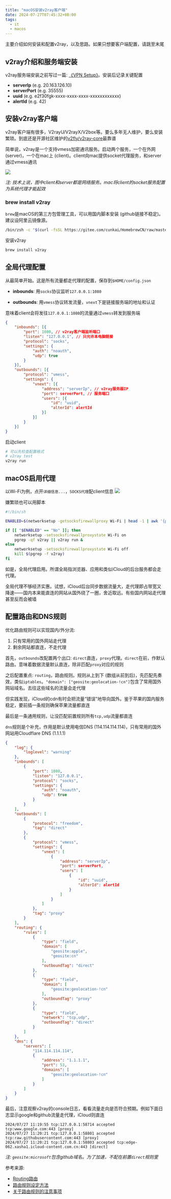 ```yaml
---
title: "macOS安装v2ray客户端"
date: 2024-07-27T07:45:32+08:00
tags:
  - it
  - macos
---
```


主要介绍如何安装和配置v2ray，以及思路。如果只想要客户端配置，请跳至末尾

## v2ray介绍和服务端安装

v2ray服务端安装之前写过一篇: [《VPN Setup》](../vpnsetup)。安装后记录关键配置
* **serverIp** (e.g. 20.163.126.10)
* **serverPort** (e.g. 35555)
* **uuid** (e.g. e2f30fgk-xxxx-xxxx-xxxx-xxxxxxxxxxxx)
* **alertId** (e.g. 42)

## 安装v2ray客户端

v2ray客户端有很多，V2rayU/V2rayX/V2box等。要么多年无人维护，要么安装繁琐。到底还是开源社区维护的[v2fly/v2ray-core](https://github.com/v2fly/v2ray-core)最靠谱

简单说，v2ray是一个支持vmess加密通讯服务。启动两个服务，一个在外网 (server)，一个在mac上 (client)。client向mac提供socket代理服务，和server通过vmess通讯

![](/img/macos_v2ray_client/dataflow.png#center)

*注: 技术上说，图中client和server都是网络服务。mac将client的socket服务配置为系统代理才能起效*

### brew install v2ray

`brew`是macOS的第三方包管理工具，可以用国内脚本安装 (github链接不稳定)。建议设阿里云镜像源。

```bash
/bin/zsh -c "$(curl -fsSL https://gitee.com/cunkai/HomebrewCN/raw/master/Homebrew.sh)"
```

安装v2ray
```bash
brew install v2ray
```

## 全局代理配置

从最简单开始。这是所有流量都走代理的配置，保存到`$HOME/config.json`

* **inbounds**: 用`socks`协议监听`127.0.0.1:1080`

* **outbounds**: 用`vmess`协议转发流量，`vnext`下是链接服务端的地址和认证

意味着client会将发往`127.0.0.1:1080`的流量通过`vmess`转发到服务端

```json
{
    "inbounds": [{
        "port": 1080, // v2ray客户端监听端口
        "listen": "127.0.0.1", // 只允许本电脑链接
        "protocol": "socks",
        "settings": {
            "auth": "noauth",
            "udp": true
        }
    }],
    "outbounds": [{
        "protocol": "vmess",
        "settings": {
            "vnext": [{
                "address": "serverIp", // v2ray服务器IP
                "port": serverPort, // 服务端口
                "users": [{
                    "id": "uuid",
                    "alterId": alertId
                }]
            }]
        }
    }]
}
```

启动client
```bash
# 可以先检查配置格式
# v2ray test
v2ray run
```

## macOS启用代理

以Wi-Fi为例，点开`详细信息...`，`SOCKS代理`配client信息
![](/img/macos_v2ray_client/macos_socks_proxy_config.png#center)

嫌繁琐也可以用脚本
```bash
#!/bin/sh

ENABLED=$(networksetup -getsocksfirewallproxy Wi-Fi | head -1 | awk '{print $2}')

if [[ "$ENABLED" == "No" ]]; then
    networksetup -setsocksfirewallproxystate Wi-Fi on
    pgrep -qf v2ray || v2ray run &
else
    networksetup -setsocksfirewallproxystate Wi-Fi off
    kill $(pgrep -f v2ray)
fi
```

如是，全局代理启用。所谓全局指浏览器、应用和类似iCloud的后台服务都会走代理。

全局代理不够经济实惠。试想，iCloud后台同步数据流量大，走代理即占带宽又降速——国内本来能直连的网站从国外绕了一圈，舍近取远。有些国内网站走代理甚至反而会被墙

## 配置路由和DNS规则

优化路由规则可以实现国内/外分流:
1. 只有常用的国外网站走代理
2. 剩余网站都直连，不走代理

首先，`outbounds`改配置两个出口: `direct`直连，`proxy`代理。`direct`在前，作默认路由。意味着数据流量默认直连，除非匹配`proxy`对应的规则

之后配置重点: `routing`，路由规则。规则从上到下 (数组从前到后)，先匹配先奏效，类似`iptables`。`"domain": ["geosite:geolocation-!cn"]`包含了常用国外网站域名。去往这些域名的流量会走代理

但实践发现，iCloud的cdn有时会把流量“错误”地导向国外。鉴于苹果的国内服务稳定，要前插一条规则确保苹果流量都直连

最后是一条通用规则，让没匹配前置规则所有`tcp,udp`流量都直连

`dns`规则是个补充，作用是默认使用电信DNS (114.114.114.114)，只有常用的国外网站用Cloudflare DNS (1.1.1.1)

```json
{
    "log": {
        "loglevel": "warning"
    },
    "inbounds": [
        {
            "port": 1080,
            "listen": "127.0.0.1",
            "protocol": "socks",
            "settings": {
                "auth": "noauth",
                "udp": true
            }
        }
    ],
    "outbounds": [
        {
            "protocol": "freedom",
            "tag": "direct"
        },
        {
            "protocol": "vmess",
            "settings": {
                "vnext": [
                    {
                        "address": "serverIp",
                        "port": serverPort,
                        "users": [
                            {
                                "id": "uuid",
                                "alterId": alertId
                            }
                        ]
                    }
                ]
            },
            "tag": "proxy"
        }
    ],
    "routing": {
        "rules": [
            {
                "type": "field",
                "domain": [
                    "geosite:apple",
                    "geosite:cn"
                ],
                "outboundTag": "direct"
            },
            {
                "type": "field",
                "domain": [
                    "geosite:geolocation-!cn"
                ],
                "outboundTag": "proxy"
            },
            {
                "type": "field",
                "network": "tcp,udp",
                "outboundTag": "direct"
            }
        ]
    },
    "dns": {
        "servers": [
            "114.114.114.114",
            {
                "address": "1.1.1.1",
                "port": 53,
                "domains": [
                    "geosite:geolocation-!cn"
                ]
            }
        ]
    }
}
```

最后，注意观察v2ray的console日志，看看流量走向是否符合预期。例如下面日志显示google和github流量走代理，iCloud则直连
```
2024/07/27 11:19:55 tcp:127.0.0.1:58714 accepted tcp:www.google.com:443 [proxy]
2024/07/27 11:20:21 tcp:127.0.0.1:58801 accepted tcp:raw.githubusercontent.com:443 [proxy]
2024/07/27 11:20:21 tcp:127.0.0.1:58803 accepted tcp:edge-062.xasha1.icloud-content.com.cn:443 [direct]
```

*注: `geosite:microsoft`包含github域名。为了加速，不配在前置`direct`规则里*

参考来源:
* [Routing路由](https://v2raydocs.web.illinois.edu/config/routing.html#routingobject)
* [路由规则设定方法](https://toutyrater.github.io/routing/configurate_rules.html)
* [关于路由规则的注意事项](https://toutyrater.github.io/basic/routing/notice.html)
